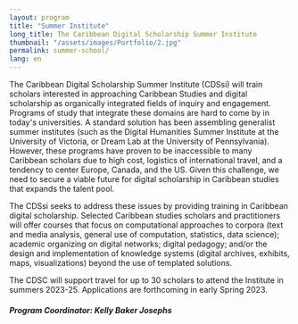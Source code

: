 ```yaml
---
layout: program
title: "Summer Institute"
long_title: The Caribbean Digital Scholarship Summer Institute
thumbnail: "/assets/images/Portfolio/2.jpg"
permalink: summer-school/
lang: en
---
```


<div class="portfolio-details">
    <p>The Caribbean Digital Scholarship Summer Institute (CDSsi) will train scholars interested in approaching Caribbean Studies and digital scholarship as organically integrated fields of inquiry and engagement. Programs of study that integrate these domains are hard to come by in today's universities. A standard solution has been assembling generalist summer institutes (such as the Digital Humanities Summer Institute at the University of Victoria, or Dream Lab at the University of Pennsylvania). However, these programs have proven to be inaccessible to many Caribbean scholars due to high cost, logistics of international travel, and a tendency to center Europe, Canada, and the US. Given this challenge, we need to secure a viable future for digital scholarship in Caribbean studies that expands the talent pool.</p>
    <p>The CDSsi seeks to address these issues by providing training in Caribbean digital scholarship. Selected Caribbean studies scholars and practitioners will offer courses that focus on computational approaches to corpora (text and media analysis, general use of computation, statistics, data science); academic organizing on digital networks; digital pedagogy; and/or the design and implementation of knowledge systems (digital archives, exhibits, maps, visualizations) beyond the use of templated solutions.</p>

<p>The CDSC will support  travel for up to 30 scholars to attend the Institute in summers 2023-25. Applications are forthcoming in early Spring 2023.</p>
<div><h5>Program Coordinator: Kelly Baker Josephs</h5></div>
 
</div>
